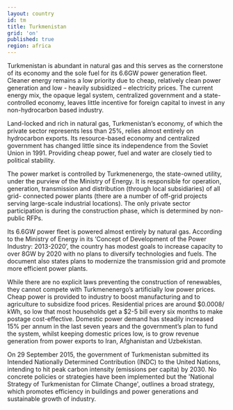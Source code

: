 ```yaml
---
layout: country
id: tm
title: Turkmenistan
grid: 'on'
published: true
region: africa
---
```


Turkmenistan is abundant in natural gas and this serves as the cornerstone of its economy and the sole fuel for its 6.6GW power generation fleet. Cleaner energy remains a low priority due to cheap, relatively clean power generation and low - heavily subsidized – electricity prices. The current energy mix, the opaque legal system, centralized government and a state-controlled economy, leaves little incentive for foreign capital to invest in any non-hydrocarbon based industry. 

Land-locked and rich in natural gas, Turkmenistan’s economy, of which the private sector represents less than 25%, relies almost entirely on hydrocarbon exports. Its resource-based economy and centralized government has changed little since its independence from the Soviet Union in 1991. Providing cheap power, fuel and water are closely tied to political stability.  

The power market is controlled by Turkmenenergo, the state-owned utility, under the purview of the Ministry of Energy. It is responsible for operation, generation, transmission and distribution (through local subsidiaries) of all grid- connected power plants (there are a number of off-grid projects serving large-scale industrial locations). The only private sector participation is during the construction phase, which is determined by non-public RFPs. 

Its 6.6GW power fleet is powered almost entirely by natural gas. According to the Ministry of Energy in its ‘Concept of Development of the Power Industry: 2013-2020’, the country has modest goals to increase capacity to over 8GW by 2020 with no plans to diversify technologies and fuels. The document also states plans to modernize the transmission grid and promote more efficient power plants.

While there are no explicit laws preventing the construction of renewables, they cannot compete with Turkmenenergo’s artificially low power prices. Cheap power is provided to industry to boost manufacturing and to agriculture to subsidize food prices. Residential prices are around $0.0008/ kWh, so low that most households get a $2-5 bill every six months to make postage cost-effective.
Domestic power demand has steadily increased 15% per annum in the last seven years and the government’s plan to fund the system, whilst keeping domestic prices low, is to grow revenue generation from power exports to Iran, Afghanistan and Uzbekistan. 

On 29 September 2015, the government of Turkmenistan submitted its Intended Nationally Determined Contribution (INDC) to the United Nations, intending to hit peak carbon intensity (emissions per capita) by 2030.  No concrete policies or strategies have been implemented but the 'National Strategy of Turkmenistan for Climate Change', outlines a broad strategy, which promotes efficiency in buildings and power generations and sustainable growth of industry. 

